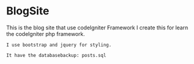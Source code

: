 # BlogSite
 This is the blog site that use codeIgniter Framework
	I create this for learn the codeIgniter php framework. 
	
	I use bootstrap and jquery for styling.
	
	It have the databasebackup: posts.sql
